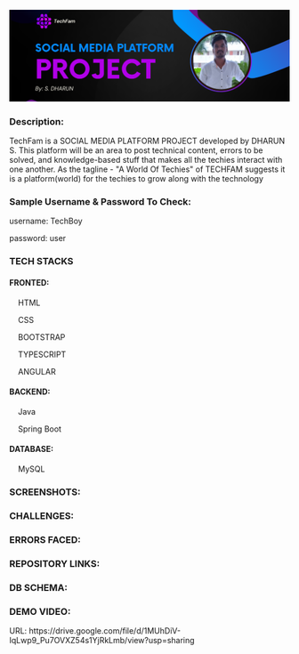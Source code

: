 <p align="center">
<img src="https://raw.githubusercontent.com/Dharun-Srikanth/TechFam-Social-Media/main/Github%20Banner.png" alt="my banner">
</p>

<h3>Description:</h3>
<p>TechFam is a SOCIAL MEDIA PLATFORM PROJECT developed by DHARUN S. This platform will be an area to post technical content, errors to be solved, and knowledge-based stuff that makes all the techies interact with one another. As the tagline - "A World Of Techies" of TECHFAM suggests it is a platform(world) for the techies to grow along with the technology</p>

<h3>Sample Username & Password To Check:</h3>
<p>username: TechBoy</p>
<p>password: user</p>

<h3>TECH STACKS</h3>
<h4>FRONTED:</h4>
<p>&nbsp; &nbsp; HTML</p>
<p>&nbsp; &nbsp; CSS</p>
<p>&nbsp; &nbsp; BOOTSTRAP</p>
<p>&nbsp; &nbsp; TYPESCRIPT</p>
<p>&nbsp; &nbsp; ANGULAR</p>

<h4>BACKEND:</h4>
<p>&nbsp; &nbsp; Java</p>
<p>&nbsp; &nbsp; Spring Boot</p>

<h4>DATABASE:</h4>
<p>&nbsp; &nbsp; MySQL</p>

<h3>SCREENSHOTS:</h3>

<h3>CHALLENGES:</h3>

<h3>ERRORS FACED:</h3>

<h3>REPOSITORY LINKS:</h3>

<h3>DB SCHEMA:</h3>

<h3>DEMO VIDEO:</h3>
<p>URL: https://drive.google.com/file/d/1MUhDiV-IqLwp9_Pu7OVXZ54s1YjRkLmb/view?usp=sharing</p>

